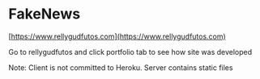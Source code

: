 ﻿# FakeNews

[https://www.rellygudfutos.com](https://www.rellygudfutos.com)

Go to rellygudfutos and click portfolio tab to see how site was developed

Note: Client is not committed to Heroku. Server contains static files
